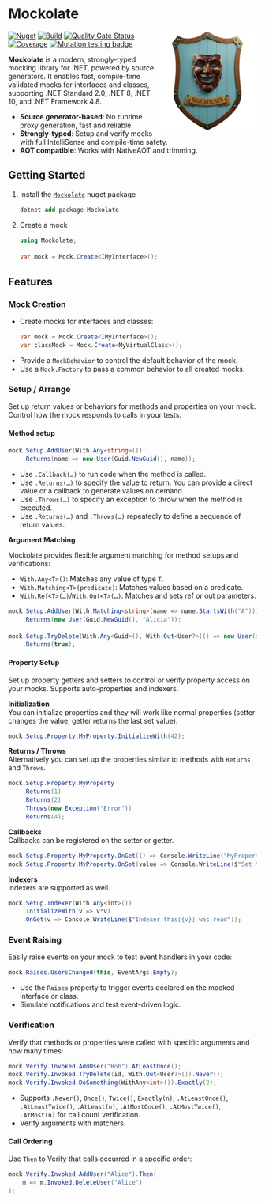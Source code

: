 # Mockolate

<img align="right" width="200" src="Docs/logo_256x256.png" alt="Mockolate logo" />

[![Nuget](https://img.shields.io/nuget/v/Mockolate)](https://www.nuget.org/packages/Mockolate)
[![Build](https://github.com/aweXpect/Mockolate/actions/workflows/build.yml/badge.svg)](https://github.com/aweXpect/Mockolate/actions/workflows/build.yml)
[![Quality Gate Status](https://sonarcloud.io/api/project_badges/measure?project=aweXpect_Mockolate&metric=alert_status)](https://sonarcloud.io/summary/new_code?id=aweXpect_Mockolate)
[![Coverage](https://sonarcloud.io/api/project_badges/measure?project=aweXpect_Mockolate&metric=coverage)](https://sonarcloud.io/summary/overall?id=aweXpect_Mockolate)
[![Mutation testing badge](https://img.shields.io/endpoint?style=flat&url=https%3A%2F%2Fbadge-api.stryker-mutator.io%2Fgithub.com%2FaweXpect%2FMockolate%2Fmain)](https://dashboard.stryker-mutator.io/reports/github.com/aweXpect/Mockolate/main)

**Mockolate** is a modern, strongly-typed mocking library for .NET, powered by source generators. It enables fast,
compile-time validated mocks for interfaces and classes, supporting .NET Standard 2.0, .NET 8, .NET 10, and .NET
Framework 4.8.

- **Source generator-based**: No runtime proxy generation, fast and reliable.
- **Strongly-typed**: Setup and verify mocks with full IntelliSense and compile-time safety.
- **AOT compatible**: Works with NativeAOT and trimming.
  
## Getting Started

1. Install the [`Mockolate`](https://www.nuget.org/packages/Mockolate) nuget package
   ```ps
   dotnet add package Mockolate
   ```

2. Create a mock
   ```csharp
   using Mockolate;
   
   var mock = Mock.Create<IMyInterface>();
   ```


## Features

### Mock Creation

- Create mocks for interfaces and classes:
  ```csharp
  var mock = Mock.Create<IMyInterface>();
  var classMock = Mock.Create<MyVirtualClass>();
  ```
- Provide a `MockBehavior` to control the default behavior of the mock.
- Use a `Mock.Factory` to pass a common behavior to all created mocks.

### Setup / Arrange

Set up return values or behaviors for methods and properties on your mock. Control how the mock responds to calls in your tests.

#### Method setup
```csharp
mock.Setup.AddUser(With.Any<string>())
    .Returns(name => new User(Guid.NewGuid(), name));
```

- Use `.Callback(…)` to run code when the method is called.
- Use `.Returns(…)` to specify the value to return. You can provide a direct value or a callback to generate values on demand.
- Use `.Throws(…)` to specify an exception to throw when the method is executed.
- Use `.Returns(…)` and `.Throws(…)` repeatedly to define a sequence of return values.

**Argument Matching**

Mockolate provides flexible argument matching for method setups and verifications:

- `With.Any<T>()`: Matches any value of type `T`.
- `With.Matching<T>(predicate)`: Matches values based on a predicate.
- `With.Ref<T>(…)`/`With.Out<T>(…)`: Matches and sets ref or out parameters.

```csharp
mock.Setup.AddUser(With.Matching<string>(name => name.StartsWith("A")))
    .Returns(new User(Guid.NewGuid(), "Alicia"));

mock.Setup.TryDelete(With.Any<Guid>(), With.Out<User?>(() => new User(id, "Alice")))
    .Returns(true);
```

#### Property Setup

Set up property getters and setters to control or verify property access on your mocks. Supports auto-properties and indexers.

**Initialization**  
You can initialize properties and they will work like normal properties (setter changes the value, getter returns the last set value).

```csharp
mock.Setup.Property.MyProperty.InitializeWith(42);
```

**Returns / Throws**  
Alternatively you can set up the properties similar to methods with `Returns` and `Throws`.
```csharp
mock.Setup.Property.MyProperty
	.Returns(1)
	.Returns(2)
	.Throws(new Exception("Error"))
	.Returns(4);
```

**Callbacks**  
Callbacks can be registered on the setter or getter.
```csharp
mock.Setup.Property.MyProperty.OnGet(() => Console.WriteLine("MyProperty was read!"));
mock.Setup.Property.MyProperty.OnSet(value => Console.WriteLine($"Set MyProperty to {value}!"));
```

**Indexers**  
Indexers are supported as well.
```csharp
mock.Setup.Indexer(With.Any<int>())
	.InitializeWith(v => v*v)
	.OnGet(v => Console.WriteLine($"Indexer this[{v}] was read"));
```

### Event Raising

Easily raise events on your mock to test event handlers in your code:

```csharp
mock.Raises.UsersChanged(this, EventArgs.Empty);
```

- Use the `Raises` property to trigger events declared on the mocked interface or class.
- Simulate notifications and test event-driven logic.

### Verification

Verify that methods or properties were called with specific arguments and how many times:

```csharp
mock.Verify.Invoked.AddUser("Bob").AtLeastOnce();
mock.Verify.Invoked.TryDelete(id, With.Out<User?>()).Never();
mock.Verify.Invoked.DoSomething(WithAny<int>()).Exactly(2);
```

- Supports `.Never()`, `Once()`, `Twice()`, `Exactly(n)`, `.AtLeastOnce()`, `.AtLeastTwice()`, `.AtLeast(n)`, `.AtMostOnce()`, `.AtMostTwice()`, `.AtMost(n)` for call count verification.
- Verify arguments with matchers.


#### Call Ordering
Use `Then` to Verify that calls occurred in a specific order:

```csharp
mock.Verify.Invoked.AddUser("Alice").Then(
    m => m.Invoked.DeleteUser("Alice")
);
```

